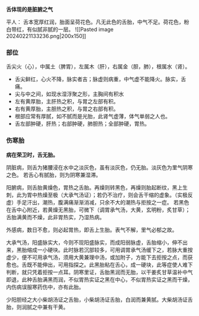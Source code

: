 **舌体现的是脏腑之气**

平人： 舌本宽厚红润，胎面呈荷花色。凡无此色的舌胎，中气不足。荷花色，粉白带红，有似腻非腻的一层。
![[Pasted image 20240221133236.png|200x150]]


### 部位



舌尖火（心），中属土（脾胃），左属木（肝），右属金（胆，肺），根属水（肾）。

- 舌尖鲜红，心火不降，脉实者吉；脉虚则病重，中气虚不能降火。脉实，舌痛。
- 尖与中之间，如现水湿浮聚之形，主胸间有积水
- 左有黄厚胎，主肝热之积，与胃之左部有积。
- 右有黄厚胎，主胆热之积，与胃之右部有积。
- 根部应常有厚腻，如不腻而是光胎，此肾气虚薄，体气单弱之人也。
- 舌左部肿硬，肝热；右部肿硬，肺胆热；全部肿硬，胃热。


### 伤寒胎

**病在荣卫时，舌无胎。**

阴脏病，则舌为猪腰浸在水中之淡灰色，虽有淡灰色，仍无胎。淡灰色为里气阴寒之色。
若舌心有腻胎，则为阴寒兼湿滞。

阳腑病，则舌胎黄燥色，胃热之舌胎。再燥则转黑色，再燥则胎起断纹，黑上生刺，此为胃中热燥至极（大承气汤证）；若仍不治疗，则会舌干缩的虚象。（实极反虚）手足汗出，潮热，腹满痛渐渐消减，只余不大的潮热与拒按之一症。
若黑色在舌中心附近，若黄燥无黑胎，可微下（调胃承气汤，大黄，玄明粉，炙甘草）；
舌胎满黄而不燥，此非胃热实，乃湿热病。

外感病，数日不愈，则必起胃热，即舌上生胎。表气不解，里气必郁之故。



大承气汤，阳盛脉实大，今则不现阳盛脉实，而成阳弱脉虚，舌胎缩小，伸不出来，黑胎缩成一小硬块。此时脉若沉部较多，可用调胃承气汤缓下之，若脉大重按虚少，便不可用承气汤，须用大黄兼理中汤，或加附子，方能下去拒按之点，而获愈也。舌既不能伸出，可用指探之。此黑胎粘在舌心，成一硬块，此等症使人难下判断，就只凭着拒按一点耳。阴寒里证，舌胎黑润而无胎，以干姜炙甘草温补中气即退，此种舌胎满黑而润，不似胃热实证之黑在中心，不似胃热实证之黑而干燥，内伤病误服寒药伤中，亦有此胎。

少阳胆经之大小柴胡汤证之舌胎，小柴胡汤证舌胎，白润而兼黄腻。大柴胡汤证舌胎，则润腻之中兼有干黄。






